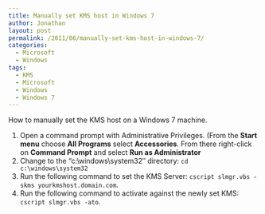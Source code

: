```yaml
---
title: Manually set KMS host in Windows 7
author: Jonathan
layout: post
permalink: /2011/06/manually-set-kms-host-in-windows-7/
categories:
  - Microsoft
  - Windows
tags:
  - KMS
  - Microsoft
  - Windows
  - Windows 7
---
```

How to manually set the KMS host on a Windows 7 machine.

  1. Open a command prompt with Administrative Privileges. (From the **Start menu** choose **All Programs** select **Accessories**. From there right-click on **Command Prompt** and select **Run as Administrator**
  2. Change to the &#8220;c:\windows\system32&#8243; directory: `cd c:\windows\system32`
  3. Run the following command to set the KMS Server: `cscript slmgr.vbs -skms yourkmshost.domain.com`.
  4. Run the following command to activate against the newly set KMS: `cscript slmgr.vbs -ato`.